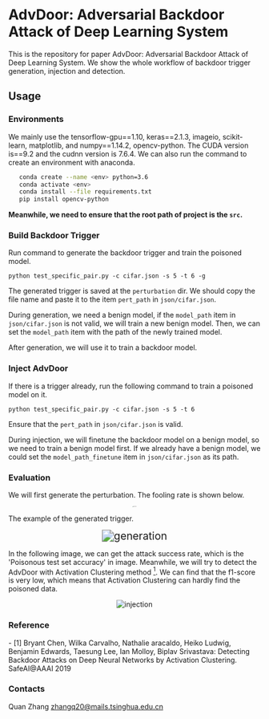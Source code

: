 # AdvDoor: Adversarial Backdoor Attack of Deep Learning System
This is the repository for paper AdvDoor: Adversarial Backdoor Attack of Deep Learning System. 
We show the whole workflow of backdoor trigger generation, injection and detection.
## Usage
### Environments
We mainly use the tensorflow-gpu==1.10, keras==2.1.3, imageio, scikit-learn, matplotlib, and numpy==1.14.2, opencv-python. The CUDA version is==9.2 and the cudnn version is 7.6.4. We can also run the command to create an environment with anaconda.

 ``` bash
    conda create --name <env> python=3.6
    conda activate <env>
    conda install --file requirements.txt
    pip install opencv-python 
```

**Meanwhile, we need to ensure that the root path of project is the `src`.**

 ### Build Backdoor Trigger
 Run command to generate the backdoor trigger and train the poisoned model.

 ``` python test_specific_pair.py -c cifar.json -s 5 -t 6 -g ```

The generated trigger is saved at the `perturbation` dir. We should copy the file name and paste it to the item `pert_path` in `json/cifar.json`.

During generation, we need a benign model, if the `model_path` item in `json/cifar.json` is not valid, we will train a new benign model. Then, we can set the `model_path` item with the path of the newly trained model.

After generation, we will use it to train a backdoor model.

 ### Inject AdvDoor

If there is a trigger already, run the following command to train a poisoned model on it.

 ``` python test_specific_pair.py -c cifar.json -s 5 -t 6 ```

 Ensure that the `pert_path` in `json/cifar.json` is valid.

 During injection, we will finetune the backdoor model on a benign model, so we need to train a benign model first. If we already have a benign model, we could set the `model_path_finetune` item in `json/cifar.json` as its path.


### Evaluation
We will first generate the perturbation.
The fooling rate is shown below.
<div align=center><img src="imgs/generation.png" alt="generation" style="zoom:10%;" /></div>

The example of the generated trigger.

<div align=center><img src="imgs/example.png" alt="generation" style="zoom:150%;" /></div>

In the following image, we can get the attack success rate, which is the 'Poisonous test set accuracy' in image. 
Meanwhile, we will try to detect the AdvDoor with Activation Clustering method [<sup>1</sup>](#activation_clustering). We can find that the f1-score is very low, which means that Activation Clustering can hardly find the poisoned data.

<div align=center><img src="imgs/injection.png" alt="injection" style="zoom:100%;" /></div>




### Reference

<div id="activation_clustering"></div>
- [1] Bryant Chen, Wilka Carvalho, Nathalie aracaldo, Heiko Ludwig, Benjamin Edwards, Taesung Lee, Ian Molloy, Biplav Srivastava: Detecting Backdoor Attacks on Deep Neural Networks by Activation Clustering. SafeAI@AAAI 2019


### Contacts
Quan Zhang zhangq20@mails.tsinghua.edu.cn
